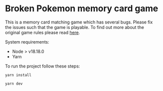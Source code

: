 # Broken Pokemon memory card game

This is a memory card matching game which has several bugs. Please fix the issues such that the game is playable. 
To find out more about the original game rules please read [here](https://en.wikipedia.org/wiki/Concentration_(card_game)).


System requirements:

- Node > v18.18.0 
- Yarn


To run the project follow these steps:

`yarn install`

`yarn dev`
